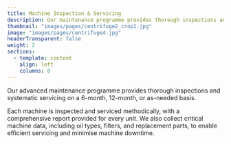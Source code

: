 ```yaml
---
title: Machine Inspection & Servicing
description: Our maintenance programme provides thorough inspections and efficient servicing to minimise machine downtime..
thumbnail: "images/pages/centrifuge2_crop1.jpg"
image: "images/pages/centrifuge4.jpg"
headerTransparent: false
weight: 2
sections:
  - template: content
    align: left
    columns: 8
---
```


Our advanced maintenance programme provides thorough inspections and systematic servicing on a 6-month, 12-month, or as-needed basis.

Each machine is inspected and serviced methodically, with a comprehensive report provided for every unit. We also collect critical machine data, including oil types, filters, and replacement parts, to enable efficient servicing and minimise machine downtime.
